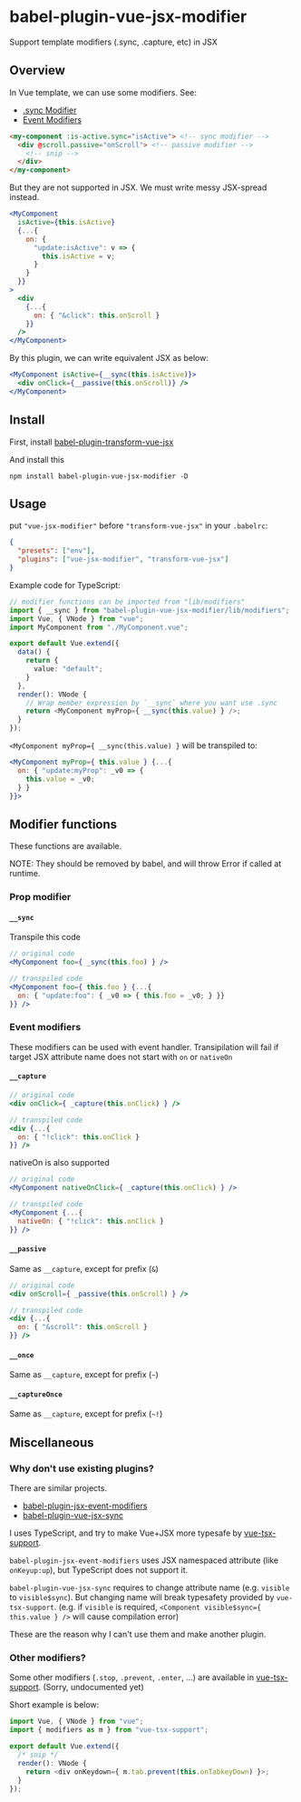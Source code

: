 # babel-plugin-vue-jsx-modifier

Support template modifiers (.sync, .capture, etc) in JSX

## Overview

In Vue template, we can use some modifiers. See:

* [.sync Modifier](https://vuejs.org/v2/guide/components.html#sync-Modifier)
* [Event Modifiers](https://vuejs.org/v2/guide/events.html#Event-Modifiers)

```html
<my-component :is-active.sync="isActive"> <!-- sync modifier -->
  <div @scroll.passive="onScroll"> <!-- passive modifier -->
    <!-- snip -->
  </div>
</my-component>
```

But they are not supported in JSX. We must write messy JSX-spread instead.

```jsx
<MyComponent
  isActive={this.isActive}
  {...{
    on: {
      "update:isActive": v => {
        this.isActive = v;
      }
    }
  }}
>
  <div
    {...{
      on: { "&click": this.onScroll }
    }}
  />
</MyComponent>
```

By this plugin, we can write equivalent JSX as below:

```jsx
<MyComponent isActive={__sync(this.isActive)}>
  <div onClick={__passive(this.onScroll)} />
</MyComponent>
```

## Install

First, install [babel-plugin-transform-vue-jsx](https://github.com/vuejs/babel-plugin-transform-vue-jsx)

And install this

```
npm install babel-plugin-vue-jsx-modifier -D
```

## Usage

put `"vue-jsx-modifier"` before `"transform-vue-jsx"` in your `.babelrc`:

```json
{
  "presets": ["env"],
  "plugins": ["vue-jsx-modifier", "transform-vue-jsx"]
}
```

Example code for TypeScript:

```typescript
// modifier functions can be imported from "lib/modifiers"
import { __sync } from "babel-plugin-vue-jsx-modifier/lib/modifiers";
import Vue, { VNode } from "vue";
import MyComponent from "./MyComponent.vue";

export default Vue.extend({
  data() {
    return {
      value: "default";
    }
  },
  render(): VNode {
    // Wrap member expression by `__sync` where you want use .sync
    return <MyComponent myProp={ __sync(this.value) } />;
  }
});
```

`<MyComponent myProp={ __sync(this.value) }` will be transpiled to:

```jsx
<MyComponent myProp={ this.value } {...{
  on: { "update:myProp": _v0 => {
    this.value = _v0;
  } }
}}>
```

## Modifier functions

These functions are available.

NOTE: They should be removed by babel, and will throw Error if called at runtime.

### Prop modifier

#### `__sync`

Transpile this code

```jsx
// original code
<MyComponent foo={ _sync(this.foo) } />

// transpiled code
<MyComponent foo={ this.foo } {...{
  on: { "update:foo": { _v0 => { this.foo = _v0; } }}
}} />
```

### Event modifiers

These modifiers can be used with event handler.
Transipilation will fail if target JSX attribute name does not start with `on` or `nativeOn`

#### `__capture`

```jsx
// original code
<div onClick={ _capture(this.onClick) } />

// transpiled code
<div {...{
  on: { "!click": this.onClick }
}} />
```

nativeOn is also supported

```jsx
// original code
<MyComponent nativeOnClick={ _capture(this.onClick) } />

// transpiled code
<MyComponent {...{
  nativeOn: { "!click": this.onClick }
}} />
```

#### `__passive`

Same as `__capture`, except for prefix (`&`)

```jsx
// original code
<div onScroll={ _passive(this.onScroll) } />

// transpiled code
<div {...{
  on: { "&scroll": this.onScroll }
}} />
```

#### `__once`

Same as `__capture`, except for prefix (`~`)

#### `__captureOnce`

Same as `__capture`, except for prefix (`~!`)

## Miscellaneous

### Why don't use existing plugins?

There are similar projects.

* [babel-plugin-jsx-event-modifiers](https://github.com/nickmessing/babel-plugin-jsx-event-modifiers)
* [babel-plugin-vue-jsx-sync](https://github.com/njleonzhang/babel-plugin-vue-jsx-sync)

I uses TypeScript, and try to make Vue+JSX more typesafe by [vue-tsx-support](https://github.com/wonderful-panda/vue-tsx-support).

`babel-plugin-jsx-event-modifiers` uses JSX namespaced attribute (like `onKeyup:up`),
but TypeScript does not support it.

`babel-plugin-vue-jsx-sync` requires to change attribute name (e.g. `visible` to `visible$sync`).
But changing name will break typesafety provided by `vue-tsx-support`.
(e.g. if `visible` is required, `<Component visible$sync={ this.value } />` will cause compilation error)

These are the reason why I can't use them and make another plugin.

### Other modifiers?

Some other modifiers (`.stop`, `.prevent`, `.enter`, ...) are available in [vue-tsx-support](https://github.com/wonderful-panda/vue-tsx-support). (Sorry, undocumented yet)

Short example is below:

```typescript
import Vue, { VNode } from "vue";
import { modifiers as m } from "vue-tsx-support";

export default Vue.extend({
  /* snip */
  render(): VNode {
    return <div onKeydown={ m.tab.prevent(this.onTabkeyDown) }>;
  }
});
```
